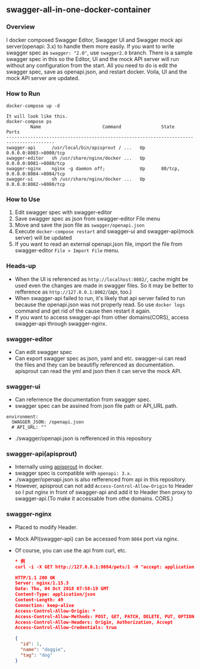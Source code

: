 ## swagger-all-in-one-docker-container
### Overview
I docker composed Swagger Editor, Swagger UI and Swagger mock api server(openapi: 3.x) to handle them more easily.
If you want to write swagger spec as `swagger: "2.0"`, use `swagger2.0` branch.
There is a sample swagger spec in this so the Editor, UI and the mock API server will run without any configuration from the start.
All you need to do is edit the swagger spec, save as openapi.json, and restart docker. Voila, UI and the mock API server are updated.

### How to Run
```
docker-compose up -d

It will look like this.
docker-compose ps
         Name                       Command               State           Ports
----------------------------------------------------------------------------------------
swagger-api      /usr/local/bin/apisprout / ...   Up      0.0.0.0:8083->8000/tcp
swagger-editor   sh /usr/share/nginx/docker ...   Up      0.0.0.0:8081->8080/tcp
swagger-nginx    nginx -g daemon off;             Up      80/tcp, 0.0.0.0:8084->8084/tcp
swagger-ui       sh /usr/share/nginx/docker ...   Up      0.0.0.0:8082->8080/tcp
```

### How to Use
1. Edit swagger spec with swagger-editor
2. Save swagger spec as json from swagger-editor File menu
3. Move and save the json file as `swagger/openapi.json`
4. Execute `docker-compose restart` and swagger-ui and swagger-api(mock server) will be updated
5. If you want to read an external openapi.json file, import the file from swagger-editor `File > Import File` menu.

### Heads-up
- When the UI is referenced as `http://localhost:8082/`, cache might be used even the changes are made in swagger files. So it may be better to refference as `http://127.0.0.1:8082/`(api, too.)
- When swagger-api failed to run, it's likely that api server failed to run because the openapi.json was not properly read. So use `docker logs` command and get rid of the cause then restart it again.
- If you want to access swagger-api from other domains(CORS), access swagger-api through swagger-nginx.

### swagger-editor
- Can edit swagger spec
- Can export swagger spec as json, yaml and etc. swagger-ui can read the files and they can be beautifly referenced as documentation. apisprout can read the yml and json then it can serve the mock API.

### swagger-ui
- Can referrence the documentation from swagger spec.
- swagger spec can be assined from json file path or API_URL path.
```
environment:
  SWAGGER_JSON: /openapi.json
  # API_URL: ""
```
- ./swagger/openapi.json is refferenced in this repository

### swagger-api(apisprout)
- Internally using [apisprout](https://github.com/danielgtaylor/apisprout) in docker.
- swagger spec is compatible with `openapi: 3.x`.
- ./swagger/openapi.json is also refferenced from api in this repository.
- However, apisprout can not add `Access-Control-Allow-Origin` to Header so I put nginx in front of swagger-api and add it to Header then proxy to swagger-api.(To make it accessable from othe domains. CORS.)

### swagger-nginx
- Placed to modify Header.
- Mock API(swagger-api) can be accessed from `8084` port via nginx.
- Of course, you can use the api from curl, etc.

  ```json
  * 例
  curl -i -X GET http://127.0.0.1:8084/pets/1 -H "accept: application/json"

  HTTP/1.1 200 OK
  Server: nginx/1.15.3
  Date: Thu, 04 Oct 2018 07:58:19 GMT
  Content-Type: application/json
  Content-Length: 49
  Connection: keep-alive
  Access-Control-Allow-Origin: *
  Access-Control-Allow-Methods: POST, GET, PATCH, DELETE, PUT, OPTIONS
  Access-Control-Allow-Headers: Origin, Authorization, Accept
  Access-Control-Allow-Credentials: true

  {
    "id": 1,
    "name": "doggie",
    "tag": "dog"
  }
  ```
